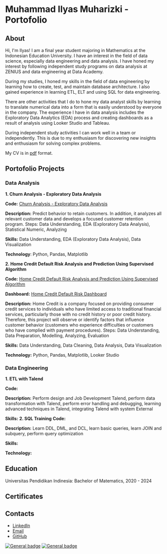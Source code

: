 # **Muhammad Ilyas Muharizki - Portofolio**

## **About**

Hi, I'm Ilyas! I am a final year student majoring in Mathematics at the Indonesian Education University. I have an interest in the field of data science, especially data engineering and data analysis. I have honed my interest by following independent study programs on data analysis at ZENIUS and data engineering at Data Academy.

During my studies, I honed my skills in the field of data engineering by learning how to create, test, and maintain database architecture. I also gained experience in learning ETL, ELT and using SQL for data engineering.

There are other activities that I do to hone my data analyst skills by learning to translate numerical data into a form that is easily understood by everyone in the company. The experience I have in data analysis includes the Exploratory Data Analytics (EDA) process and creating dashboards as a result of analysis using Looker Studio and Tableau.

During independent study activities I can work well in a team or independently. This is due to my enthusiasm for discovering new insights and enthusiasm for solving complex problems.

My CV is in [pdf](https://github.com/muhammadilyas72/muhammadilyas72/blob/8e276805ba0d1ce10c45f832398376865bbcbcf7/Files/CV%20Muhammad%20Ilyas.pdf) format.



## **Portofolio Projects**
### **Data Analysis**
**1. Churn Analysis - Exploratory Data Analysis**

**Code:** [Churn Analysis - Exploratory Data Analysis](https://colab.research.google.com/drive/1-u0SNj7E5epVqhY3MluKUSyyiOg2S5eF?usp=sharing)

**Description:** Predict behavior to retain customers. In addition, it analyzes all relevant customer data and develops a focused customer retention program.
Steps: Data Understanding, EDA (Exploratory Data Analysis), Statistical Numeric, Analyzing

**Skills:** Data Understanding, EDA (Exploratory Data Analysis), Data Visualization

**Technology**: Python, Pandas, Matplotlib

**2. Home Credit Default Risk Analysis and Prediction Using Supervised Algorithm**

**Code:** [Home Credit Default Risk Analysis and Prediction Using Supervised Algorithm](https://colab.research.google.com/drive/1At3XioFmYvayrsCfG2DCYqq_itQYijCa?usp=sharing)

**Dashboard:** [Home Credit Default Risk Dashboard](https://lookerstudio.google.com/reporting/bf0089b3-372a-4262-8046-308c166a431d/page/2D7TD)

**Description:** Home Credit is a company focused on providing consumer credit services to individuals who have limited access to traditional financial services, particularly those with no credit history or poor credit history. Therefore, this project will observe or identify factors that influence customer behavior (customers who experience difficulties or customers who have complied with payment procedures). 
Steps: Data Understanding, Data Preparation, Modelling, Analyzing, Evaluation

**Skills:** Data Understanding, Data Cleaning, Data Analysis, Data Visualization

**Technology:** Python, Pandas, Matplotlib, Looker Studio

### **Data Engineering**
**1. ETL with Talend**

**Code:** 

**Description:** Perform design and Job Development Talend, perform data transformation with Talend, perform error handling and debugging, learning advanced techniques in Talend, integrating Talend with system External

**Skills:** 
**2. SQL Training**
**Code:** 

**Description:** Learn DDL, DML, and DCL, learn basic queries, learn JOIN and subquery, perform query optimization

**Skills:** 

**Technology:** 

## **Education**
Universitas Pendidikan Indinesia: Bachelor of Matematics, 2020 - 2024

## **Certificates**

## **Contacts**
* [LinkedIn](https://www.linkedin.com/in/muhammadilyas72/) 
* [Email](muhammad.ilyas72.mi@gmail.com) 
* [GitHub](https://github.com/muhammadilyas72)

[![General badge](https://img.shields.io/badge/LinkedIn-0077B5?style=for-the-badge&logo=linkedin&logoColor=white)](https://www.linkedin.com/in/muhammadilyas72/)
[![General badge](https://img.shields.io/badge/Gmail-D14836?style=for-the-badge&logo=gmail&logoColor=white)](muhammad.ilyas72.mi@gmail.com)
